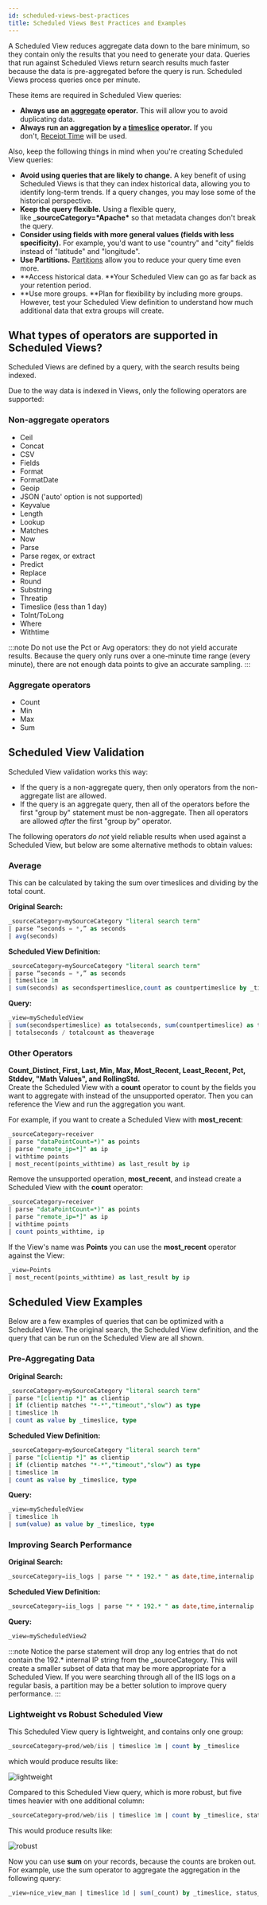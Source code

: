 ```yaml
---
id: scheduled-views-best-practices
title: Scheduled Views Best Practices and Examples
---
```


A Scheduled View reduces aggregate data down to the bare minimum, so they contain only the results that you need to generate your data. Queries that run against Scheduled Views return search results much faster because the data is pre-aggregated before the query is run. Scheduled Views process queries once per minute.

These items are required in Scheduled View queries:

* **Always use an [aggregate](/docs/search/search-query-language/group-aggregate-operators) operator.** This will allow you to avoid duplicating data.
* **Always run an aggregation by a [timeslice](../../search/search-query-language/operators#timeslice) operator.** If you don't, [Receipt Time](../../search/get-started-with-search/build-search/use-receipt-time.md) will be used.

Also, keep the following things in mind when you're creating Scheduled View queries:

* **Avoid using queries that are likely to change.** A key benefit of using Scheduled Views is that they can index historical data, allowing you to identify long-term trends. If a query changes, you may lose some of the historical perspective.
* **Keep the query flexible.** Using a flexible query, like **\_sourceCategory=\*Apache\*** so that metadata changes don't break the query.
* **Consider using fields with more general values (fields with less specificity).** For example, you'd want to use "country" and "city" fields instead of "latitude" and "longitude".
* **Use Partitions.** [Partitions](/docs/manage/partitions-and-data-tiers) allow you to reduce your query time even more. 
* **Access historical data. **Your Scheduled View can go as far back as your retention period.
* **Use more groups. **Plan for flexibility by including more groups. However, test your Scheduled View definition to understand how much additional data that extra groups will create.

## What types of operators are supported in Scheduled Views?

Scheduled Views are defined by a query, with the search results being indexed.

Due to the way data is indexed in Views, only the following operators are supported:

### Non-aggregate operators 

* Ceil
* Concat
* CSV
* Fields
* Format
* FormatDate
* Geoip
* JSON ('auto' option is not supported)
* Keyvalue
* Length
* Lookup
* Matches
* Now
* Parse
* Parse regex, or extract
* Predict
* Replace
* Round 
* Substring
* Threatip
* Timeslice (less than 1 day)
* ToInt/ToLong
* Where
* Withtime

:::note
Do not use the Pct or Avg operators: they do not yield accurate results. Because the query only runs over a one-minute time range (every minute), there are not enough data points to give an accurate sampling.
:::

### Aggregate operators

* Count
* Min
* Max
* Sum

## Scheduled View Validation

Scheduled View validation works this way:

* If the query is a non-aggregate query, then only operators from the non-aggregate list are allowed.
* If the query is an aggregate query, then all of the operators before the first "group by" statement must be non-aggregate. Then all operators are allowed *after* the first "group by" operator.

The following operators *do not* yield reliable results when used against a Scheduled View, but below are some alternative methods to obtain values:

### Average
This can be calculated by taking the sum over timeslices and dividing by the total count.

**Original Search:**

```sql
_sourceCategory=mySourceCategory "literal search term"
| parse “seconds = *,” as seconds
| avg(seconds)
```

**Scheduled View Definition:**

```sql
_sourceCategory=mySourceCategory "literal search term"
| parse “seconds = *,” as seconds
| timeslice 1m
| sum(seconds) as secondspertimeslice,count as countpertimeslice by _timeslice
```

**Query:**

```sql
_view=myScheduledView
| sum(secondspertimeslice) as totalseconds, sum(countpertimeslice) as totalcount
| totalseconds / totalcount as theaverage
```

### Other Operators

**Count_Distinct, First, Last, Min, Max, Most_Recent, Least_Recent, Pct, Stddev, "Math Values", and RollingStd.**   
Create the Scheduled View with a **count** operator to count by the fields you want to aggregate with instead of the unsupported operator. Then you can reference the View and run the aggregation you want.

For example, if you want to create a Scheduled View with **most_recent**:

```sql
_sourceCategory=receiver
| parse "dataPointCount=*)" as points
| parse "remote_ip=*]" as ip
| withtime points
| most_recent(points_withtime) as last_result by ip
```

Remove the unsupported operation, **most_recent**, and instead create a Scheduled View with the **count** operator:

```sql
_sourceCategory=receiver
| parse "dataPointCount=*)" as points
| parse "remote_ip=*]" as ip
| withtime points
| count points_withtime, ip
```

If the View's name was **Points** you can use the **most_recent** operator against the View:

```sql
_view=Points
| most_recent(points_withtime) as last_result by ip
```

## Scheduled View Examples

Below are a few examples of queries that can be optimized with a Scheduled View. The original search, the Scheduled View definition, and the query that can be run on the Scheduled View are all shown.

### Pre-Aggregating Data

**Original Search:**

```sql
_sourceCategory=mySourceCategory "literal search term"
| parse "[clientip *]" as clientip
| if (clientip matches "*-*","timeout","slow") as type
| timeslice 1h
| count as value by _timeslice, type
```

**Scheduled View Definition:**

```sql
_sourceCategory=mySourceCategory "literal search term"
| parse "[clientip *]" as clientip
| if (clientip matches "*-*","timeout","slow") as type
| timeslice 1m
| count as value by _timeslice, type
```

**Query:**

```sql
_view=myScheduledView
| timeslice 1h
| sum(value) as value by _timeslice, type
```


### Improving Search Performance

**Original Search:**

```sql
_sourceCategory=iis_logs | parse "* * 192.* " as date,time,internalip
```

**Scheduled View Definition:**

```sql
_sourceCategory=iis_logs | parse "* * 192.* " as date,time,internalip
```

**Query:**

```sql
_view=myScheduledView2
```

:::note
Notice the parse statement will drop any log entries that do not contain the 192.\* internal IP string from the \_sourceCategory. This will create a smaller subset of data that may be more appropriate for a Scheduled View. If you were searching through all of the IIS logs on a regular basis, a partition may be a better solution to improve query performance.
:::

### Lightweight vs Robust Scheduled View

This Scheduled View query is lightweight, and contains only one group:

```sql
_sourceCategory=prod/web/iis | timeslice 1m | count by _timeslice
```

which would produce results like:

![lightweight](/img/scheduled-views/scheduled_view_lightweight.png)

Compared to this Scheduled View query, which is more robust, but five times heavier with one additional column:

```sql
_sourceCategory=prod/web/iis | timeslice 1m | count by _timeslice, status_code
```

This would produce results like:

![robust](/img/scheduled-views/scheduled_view_robust.png)

Now you can use **sum** on your records, because the counts are broken out. For example, use the sum operator to aggregate the aggregation in the following query:

```sql
_view=nice_view_man | timeslice 1d | sum(_count) by _timeslice, status_code
```

